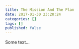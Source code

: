 ```yaml
---
title: The Mission And The Plan
date: 2017-01-30 23:20:24
categories: []
tags: []
published: false
---
```


Some text...
